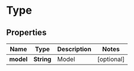 
# Type

## Properties
Name | Type | Description | Notes
------------ | ------------- | ------------- | -------------
**model** | **String** | Model |  [optional]



